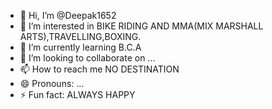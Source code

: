 - 👋 Hi, I’m @Deepak1652
- 👀 I’m interested in BIKE RIDING AND MMA(MIX MARSHALL ARTS),TRAVELLING,BOXING.
- 🌱 I’m currently learning B.C.A
- 💞️ I’m looking to collaborate on ...
- 📫 How to reach me NO DESTINATION
- 😄 Pronouns: ...
- ⚡ Fun fact: ALWAYS HAPPY

<!---
Deepak1652/Deepak1652 is a ✨ special ✨ repository because its `README.md` (this file) appears on your GitHub profile.
You can click the Preview link to take a look at your changes.
--->
